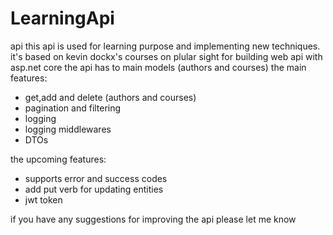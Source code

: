 # LearningApi
api 
this api is used for learning purpose and implementing new techniques.
it's based on kevin dockx's courses on plular sight for building web api with asp.net core
the api has to main models (authors and courses)
the main features:
  - get,add and delete (authors and courses)
  - pagination and filtering
  - logging
  - logging middlewares
  - DTOs
  
the upcoming features:
  - supports error and success codes
  - add put verb for updating entities
  - jwt token
 
if you have any suggestions for improving the api please let me know 
